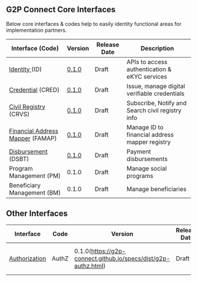 ## G2P Connect Core Interfaces 

Below core interfaces & codes help to easily identity functional areas for implementation partners. 

| Interface (Code) | Version | Release Date | Description | 
| ---------- | ----| ---- | -------------------- |
| [Identity ](./Identity.md) (ID) | [0.1.0](https://g2p-connect.github.io/specs/dist/g2p-identity.html) | Draft | APIs to access authentication & eKYC services |
| [Credential](./Credential.md) (CRED) | [0.1.0](https://g2p-connect.github.io/specs/dist/g2p-credential.html) | Draft | Issue, manage digital verifiable credentials |
| [Civil Registry](./CivilRegistry.md) (CRVS) | [0.1.0](https://g2p-connect.github.io/specs/dist/g2p-crvs.html) | Draft | Subscribe, Notify and Search civil registry info | 
| [Financial Address Mapper](./FinancialAddressMapper.md) (FAMAP) | [0.1.0](https://g2p-connect.github.io/specs/dist/g2p-mapper.html) | Draft | Manage ID to financial address mapper registry | 
| [Disbursement](./Disbursement.md) (DSBT) | [0.1.0](https://g2p-connect.github.io/specs/dist/g2p-disburse.html) | Draft | Payment disbursements |
| Program Management (PM) | 0.1.0 | Draft | Manage social programs | 
| Beneficiary Management (BM) | 0.1.0 | Draft | Manage beneficiaries |


## Other Interfaces  

| Interface | Code | Version | Release Date | Description | 
| --------- | -------------- | ------- | ------------ | ----------- |
| [Authorization](./Authorization.md) | AuthZ | 0.1.0(https://g2p-connect.github.io/specs/dist/g2p-authz.html) |Draft | OAuth2 compliant authz token to connect | 